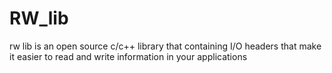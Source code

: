 # RW_lib


rw lib is an open source c/c++ library that containing I/O headers that make it easier to read and write information in your applications  

